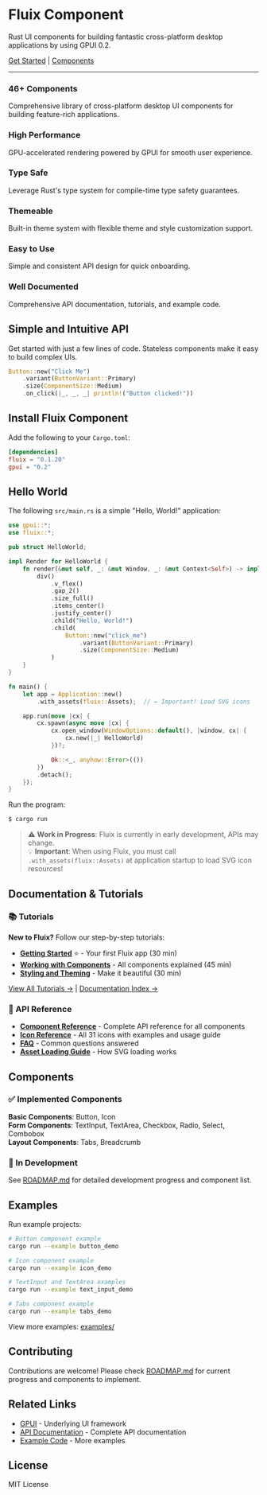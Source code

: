 # Fluix Component

Rust UI components for building fantastic cross-platform desktop applications by using GPUI 0.2.

[Get Started](#hello-world) | [Components](#components)

---

### 46+ Components

Comprehensive library of cross-platform desktop UI components for building feature-rich applications.

### High Performance

GPU-accelerated rendering powered by GPUI for smooth user experience.

### Type Safe

Leverage Rust's type system for compile-time type safety guarantees.

### Themeable

Built-in theme system with flexible theme and style customization support.

### Easy to Use

Simple and consistent API design for quick onboarding.

### Well Documented

Comprehensive API documentation, tutorials, and example code.

## Simple and Intuitive API

Get started with just a few lines of code. Stateless components make it easy to build complex UIs.

```rust
Button::new("Click Me")
    .variant(ButtonVariant::Primary)
    .size(ComponentSize::Medium)
    .on_click(|_, _, _| println!("Button clicked!"))
```

## Install Fluix Component

Add the following to your `Cargo.toml`:

```toml
[dependencies]
fluix = "0.1.20"
gpui = "0.2"
```

## Hello World

The following `src/main.rs` is a simple "Hello, World!" application:

```rust
use gpui::*;
use fluix::*;

pub struct HelloWorld;

impl Render for HelloWorld {
    fn render(&mut self, _: &mut Window, _: &mut Context<Self>) -> impl IntoElement {
        div()
            .v_flex()
            .gap_2()
            .size_full()
            .items_center()
            .justify_center()
            .child("Hello, World!")
            .child(
                Button::new("click_me")
                    .variant(ButtonVariant::Primary)
                    .size(ComponentSize::Medium)
            )
    }
}

fn main() {
    let app = Application::new()
        .with_assets(fluix::Assets);  // ← Important! Load SVG icons

    app.run(move |cx| {
        cx.spawn(async move |cx| {
            cx.open_window(WindowOptions::default(), |window, cx| {
                cx.new(|_| HelloWorld)
            })?;

            Ok::<_, anyhow::Error>(())
        })
        .detach();
    });
}
```

Run the program:

```bash
$ cargo run
```

> ⚠️ **Work in Progress**: Fluix is currently in early development, APIs may change.  
> 💡 **Important**: When using Fluix, you must call `.with_assets(fluix::Assets)` at application startup to load SVG icon resources!

## Documentation & Tutorials

### 📚 Tutorials

**New to Fluix?** Follow our step-by-step tutorials:

- **[Getting Started](docs/tutorials/01-GETTING-STARTED.md)** ⭐ - Your first Fluix app (30 min)
- **[Working with Components](docs/tutorials/02-COMPONENTS.md)** - All components explained (45 min)
- **[Styling and Theming](docs/tutorials/03-STYLING.md)** - Make it beautiful (30 min)

[View All Tutorials →](docs/tutorials/README.md) | [Documentation Index →](docs/DOCUMENTATION-INDEX.md)

### 📖 API Reference

- **[Component Reference](docs/COMPONENT-REFERENCE.md)** - Complete API reference for all components
- **[Icon Reference](docs/ICON_REFERENCE.md)** - All 31 icons with examples and usage guide
- **[FAQ](docs/FAQ.md)** - Common questions answered
- **[Asset Loading Guide](docs/ASSET_LOADING_GUIDE.md)** - How SVG loading works

## Components

### ✅ Implemented Components

**Basic Components**: Button, Icon  
**Form Components**: TextInput, TextArea, Checkbox, Radio, Select, Combobox  
**Layout Components**: Tabs, Breadcrumb

### 🔄 In Development

See [ROADMAP.md](docs/ROADMAP.md) for detailed development progress and component list.

## Examples

Run example projects:

```bash
# Button component example
cargo run --example button_demo

# Icon component example  
cargo run --example icon_demo

# TextInput and TextArea examples
cargo run --example text_input_demo

# Tabs component example
cargo run --example tabs_demo
```

View more examples: [examples/](examples/)

## Contributing

Contributions are welcome! Please check [ROADMAP.md](docs/ROADMAP.md) for current progress and components to implement.

## Related Links

- [GPUI](https://github.com/zed-industries/zed) - Underlying UI framework
- [API Documentation](https://docs.rs/fluix) - Complete API documentation
- [Example Code](examples/) - More examples

## License

MIT License
